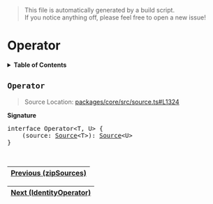 > This file is automatically generated by a build script.<br>If you notice anything off, please feel free to open a new issue!

# Operator

<details><summary><b>Table of Contents</b></summary><br>

1. [<code>Operator</code>](#Operator)</details>

## <a name="Operator"></a><code>Operator</code>

> Source Location: [packages\/core\/src\/source.ts#L1324](..\/..\/packages\/core\/src\/source.ts#L1324)

<b>Signature</b>

<pre>interface Operator&lt;T, U&gt; {<br>    (source: <a href="../03-api-source/00-Source.md#Source-Interface">Source</a>&lt;T&gt;): <a href="../03-api-source/00-Source.md#Source-Interface">Source</a>&lt;U&gt;<br>}</pre><br>

| [Previous \(zipSources\)](..\/03-api-source\/36-zipSources.md#readme) |
| --- |

<div align="right">

| [Next \(IdentityOperator\)](001-IdentityOperator.md#readme) |
| --- |
</div>
